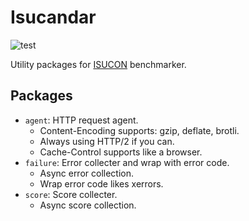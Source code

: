 # Isucandar

![test](https://github.com/rosylilly/isucandar/workflows/test/badge.svg)

Utility packages for [ISUCON](http://isucon.net/) benchmarker.

## Packages

- `agent`: HTTP request agent.
    - Content-Encoding supports: gzip, deflate, brotli.
    - Always using HTTP/2 if you can.
    - Cache-Control supports like a browser.
- `failure`: Error collecter and wrap with error code.
    - Async error collection.
    - Wrap error code likes xerrors.
- `score`: Score collecter.
    - Async score collection.
